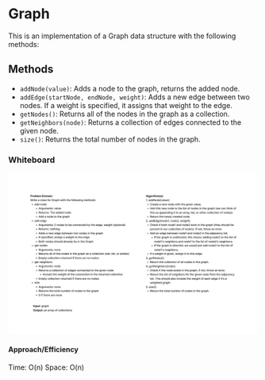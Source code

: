 # Graph

This is an implementation of a Graph data structure with the following methods:

## Methods

- `addNode(value)`: Adds a node to the graph, returns the added node.
- `addEdge(startNode, endNode, weight)`: Adds a new edge between two nodes. If a weight is specified, it assigns that weight to the edge.
- `getNodes()`: Returns all of the nodes in the graph as a collection.
- `getNeighbors(node)`: Returns a collection of edges connected to the given node.
- `size()`: Returns the total number of nodes in the graph.

### Whiteboard

![UML](graphUML.png)

#### Approach/Efficiency

Time: O(n)
Space: O(n)
